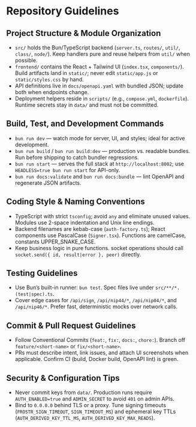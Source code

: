# Repository Guidelines

## Project Structure & Module Organization
- `src/` holds the Bun/TypeScript backend (`server.ts`, `routes/`, `util/`, `class/`, `node/`). Keep handlers pure and reuse helpers from `util/` when possible.
- `frontend/` contains the React + Tailwind UI (`index.tsx`, `components/`). Build artifacts land in `static/`; never edit `static/app.js` or `static/styles.css` by hand.
- API definitions live in `docs/openapi.yaml` with bundled JSON; update both when endpoints change.
- Deployment helpers reside in `scripts/` (e.g., `compose.yml`, `dockerfile`). Runtime secrets stay in `data/` and must not be committed.

## Build, Test, and Development Commands
- `bun run dev` — watch mode for server, UI, and styles; ideal for active development.
- `bun run build` / `bun run build:dev` — production vs. readable bundles. Run before shipping to catch bundler regressions.
- `bun run start` — serves the full stack at `http://localhost:8002`; use `HEADLESS=true bun run start` for API-only.
- `bun run docs:validate` and `bun run docs:bundle` — lint OpenAPI and regenerate JSON artifacts.

## Coding Style & Naming Conventions
- TypeScript with strict `tsconfig`; avoid `any` and eliminate unused values. Modules use 2-space indentation and Unix line endings.
- Backend filenames are kebab-case (`auth-factory.ts`); React components use PascalCase (`Signer.tsx`). Functions are camelCase, constants UPPER_SNAKE_CASE.
- Keep business logic in pure functions. socket operations should call `socket.send({ id, result|error }, peer)` directly.

## Testing Guidelines
- Use Bun’s built-in runner: `bun test`. Spec files live under `src/**/*.(test|spec).ts`.
- Cover edge cases for `/api/sign`, `/api/nip44/*`, `/api/nip04/*`, and `/api/nip46/*`. Prefer fast, deterministic mocks over network calls.

## Commit & Pull Request Guidelines
- Follow Conventional Commits (`feat:`, `fix:`, `docs:`, `chore:`). Branch off `feature/<short-name>` or `fix/<short-name>`.
- PRs must describe intent, link issues, and attach UI screenshots when applicable. Confirm CI (build, Docker build, OpenAPI lint) is green.

## Security & Configuration Tips
- Never commit keys from `data/`. Production runs require `AUTH_ENABLED=true` and `ADMIN_SECRET` to avoid `401` on admin APIs.
- Bind to `0.0.0.0` behind TLS or a proxy. Tune signing timeouts (`FROSTR_SIGN_TIMEOUT`, `SIGN_TIMEOUT_MS`) and ephemeral key TTLs (`AUTH_DERIVED_KEY_TTL_MS`, `AUTH_DERIVED_KEY_MAX_READS`).
